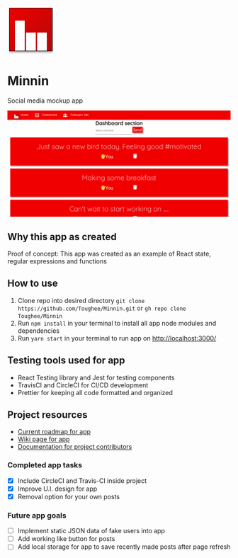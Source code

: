 ![App logo](./public/img/Minnin_logo.png)

# Minnin

Social media mockup app

![Splash page](./public/img/Minnin_splash.png)

## Why this app as created

Proof of concept: This app was created as an example of React state, regular expressions and functions

## How to use

1. Clone repo into desired directory ```git clone https://github.com/Toughee/Minnin.git``` or ```gh repo clone Toughee/Minnin```
2. Run ```npm install``` in your terminal to install all app node modules and dependencies
3. Run ```yarn start``` in your terminal to run app on <http://localhost:3000/>

## Testing tools used for app

- React Testing library and Jest for testing components
- TravisCI and CircleCI for CI/CD development
- Prettier for keeping all code formatted and organized

## Project resources

- [Current roadmap for app](https://github.com/Toughee/Minnin/projects/1)
- [Wiki page for app](https://github.com/Toughee/Minnin/wiki)
- [Documentation for project contributors](https://github.com/Toughee/Minnin/tree/main/docs)

### Completed app tasks

- [x] Include CircleCI and Travis-CI inside project
- [x] Improve U.I. design for app
- [x] Removal option for your own posts

### Future app goals

- [ ] Implement static JSON data of fake users into app
- [ ] Add working like button for posts
- [ ] Add local storage for app to save recently made posts after page refresh
